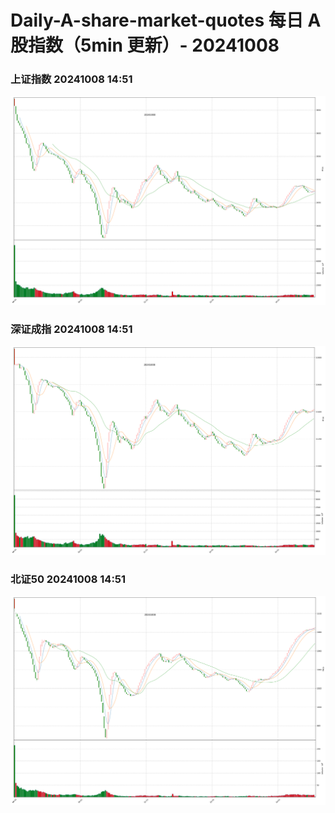 
# Daily-A-share-market-quotes 每日 A 股指数（5min 更新）- 20241008

### 上证指数 20241008 14:51
![](./fig/2024/10/20241008-sh000001.png)

### 深证成指 20241008 14:51
![](./fig/2024/10/20241008-sz399001.png)

### 北证50 20241008 14:51
![](./fig/2024/10/20241008-bj899050.png)
